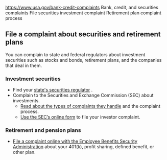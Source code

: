 

https://www.usa.gov/bank-credit-complaints
Bank, credit, and securities complaints
File securities investment complaint
Retirement plan complaint process

**File a complaint about securities and retirement plans**
----------------------------------------------------------

You can complain to state and federal regulators about investment securities such as stocks and bonds, retirement plans, and the companies that deal in them.

### **Investment securities**

* Find your
  [state's securities regulator](https://www.nasaa.org/contact-your-regulator/)
  .
* Complain to the Securities and Exchange Commission (SEC) about investments.
  + [Read about the types of complaints they handle](https://www.investor.gov/introduction-investing/general-resources/news-alerts/alerts-bulletins/investor-bulletins-48)
    and the complaint process.
  + [Use the SEC’s online form](https://www.sec.gov/oiea/Complaint.html)
    to file your investor complaint.

### **Retirement and pension plans**

* [File a complaint online with the Employee Benefits Security Administration](https://www.askebsa.dol.gov/WebIntake/)
  about your 401(k), profit sharing, defined benefit, or other plan.
